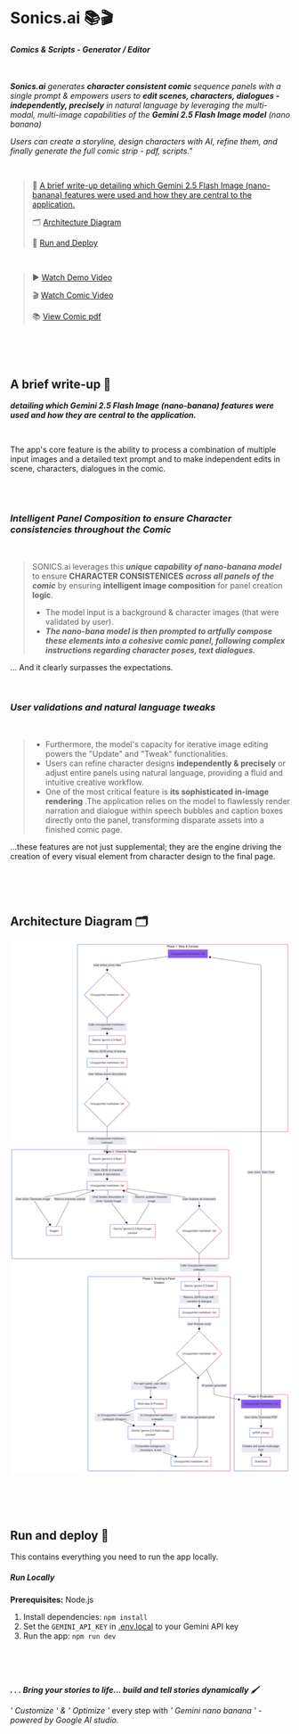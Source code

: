 # Sonics.ai 📚🎬

#### *Comics & Scripts - Generator / Editor*

<br>

***Sonics.ai** generates **character consistent comic** sequence panels with a single prompt & empowers users to **edit scenes, characters, dialogues - independently, precisely** in natural language by leveraging the multi-modal, multi-image capabilities of the **Gemini 2.5 Flash Image model** (nano banana)*

*Users can create a storyline, design characters with AI, refine them, and finally generate the full comic strip - pdf, scripts."*


<br>


> 📝 [ A brief write-up detailing which Gemini 2.5 Flash Image (nano-banana) features were used and how they are central to the application.
](#a-brief-write-up-)
>
> 🗂️ [ Architecture Diagram](#architecture-diagram-%EF%B8%8F)
>
> 🚀 [ Run and Deploy](#run-and-deploy-)

<br>

> ▶️ <a href="https://youtu.be/gZ8NMynV-vA"> Watch Demo Video</a>
>
> 🎬 <a href="https://www.youtube.com/watch?v=5lH7KmiENYs"> Watch Comic Video</a>
>
>  📚 <a href="https://drive.google.com/file/d/1YEf60wesaHiawA1DJhbl1bR7pppOkPGn/view?usp=sharing"> View Comic pdf</a>

<br>

<br>

<br>

## A brief write-up 📝
***detailing which Gemini 2.5 Flash Image (nano-banana) features were used and how they are central to the application.***

<br>

The app's core feature is the ability to process a combination of multiple input images and a detailed text prompt and to make independent edits in scene, characters, dialogues in the comic.

<br>

<br>

### *Intelligent Panel Composition to ensure Character consistencies throughout the Comic*

<br>

> SONICS.ai leverages this ***unique capability of nano-banana model*** to ensure **CHARACTER CONSISTENICES** ***across all panels of the comic*** by ensuring **intelligent image composition** for panel creation **logic**.
>- The model input is a background & character images (that were validated by user).
>- ***The nano-bana model is then prompted to artfully compose these elements into a cohesive comic panel, following complex instructions regarding character poses, text dialogues.***

... And it clearly surpasses the expectations.

<br>

### *User validations and natural language tweaks*

<br>

>- Furthermore, the model's capacity for iterative image editing powers the "Update" and "Tweak" functionalities. 
>- Users can refine character designs **independently & precisely** or adjust entire panels using natural language, providing a fluid and intuitive creative workflow.
>- One of the most critical feature is **its sophisticated in-image rendering** .The application relies on the model to flawlessly render narration and dialogue within speech bubbles and caption boxes directly onto the panel, transforming disparate assets into a finished comic page. 

...these features are not just supplemental; they are the engine driving the creation of every visual element from character design to the final page.


<br>

<br>

<br>

## Architecture Diagram 🗂️

![Architecture Diagram](architecture/architecture.png)

<br>

<br>

<br>

## Run and deploy 🚀

This contains everything you need to run the app locally.

##### Run Locally

**Prerequisites:**  Node.js


1. Install dependencies:
   `npm install`
2. Set the `GEMINI_API_KEY` in [.env.local](.env.local) to your Gemini API key
3. Run the app:
   `npm run dev`

<br>

<br>

<br>

***. . .  Bring your stories to life... build and tell stories dynamically  🖌️***
 
*' Customize ' & ' Optimize '* every step with *' Gemini nano banana '  - powered by Google AI studio.*



